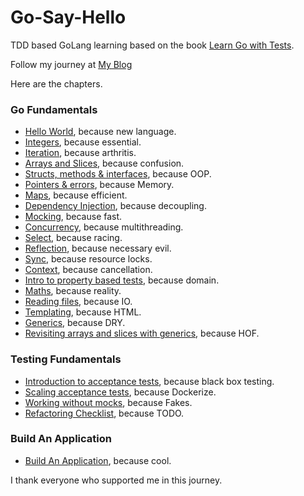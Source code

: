 # Go-Say-Hello
TDD based GoLang learning based on the book [Learn Go with Tests](https://quii.gitbook.io/learn-go-with-tests/). 

Follow my journey at [My Blog](https://rahul-goel-blog.vercel.app/)

Here are the chapters. 
### Go Fundamentals
* [Hello World](https://github.com/Rahul-NITD/Go-Say-Hello/tree/main/01_Hello_World), because new language.
* [Integers](https://github.com/Rahul-NITD/Go-Say-Hello/tree/main/02_Integers), because essential.
* [Iteration](https://github.com/Rahul-NITD/Go-Say-Hello/tree/main/03_Iteration), because arthritis.
* [Arrays and Slices](https://github.com/Rahul-NITD/Go-Say-Hello/tree/main/04_Arrays_and_Slices), because confusion.
* [Structs, methods & interfaces](https://github.com/Rahul-NITD/Go-Say-Hello/tree/main/05_Structs), because OOP.
* [Pointers & errors](https://github.com/Rahul-NITD/Go-Say-Hello/tree/main/06_Pointers), because Memory.<!-- TODO -->
* [Maps](https://github.com/Rahul-NITD/Go-Say-Hello/tree/main/07_Maps), because efficient.
* [Dependency Injection](https://github.com/Rahul-NITD/Go-Say-Hello/tree/main/08_Dependency%20Injection), because decoupling.
* [Mocking](https://github.com/Rahul-NITD/Go-Say-Hello/tree/main/09_Mocking), because fast.
* [Concurrency](https://github.com/Rahul-NITD/Go-Say-Hello/tree/main/10_Concurrency), because multithreading.
* [Select](https://github.com/Rahul-NITD/Go-Say-Hello/tree/main/11_Select), because racing. <!-- TODO -->
* [Reflection](https://github.com/Rahul-NITD/Go-Say-Hello/tree/main/12_Reflection), because necessary evil. <!-- TODO -->
* [Sync](https://github.com/Rahul-NITD/Go-Say-Hello/tree/main/13_Sync), because resource locks.
* [Context](https://github.com/Rahul-NITD/Go-Say-Hello/tree/main/14_Context), because cancellation.
* [Intro to property based tests](https://github.com/Rahul-NITD/Go-Say-Hello/tree/main/15_Property_Based_Testing), because domain.
* [Maths](https://github.com/Rahul-NITD/Go-Say-Hello/tree/main/16_Maths), because reality. <!-- TODO -->
* [Reading files](https://github.com/Rahul-NITD/Go-Say-Hello/tree/main/17_18_Reading_Files_Templating), because IO.
* [Templating](https://github.com/Rahul-NITD/Go-Say-Hello/tree/main/17_18_Reading_Files_Templating), because HTML.
* [Generics](https://github.com/Rahul-NITD/Go-Say-Hello/tree/main/19_20_Generics_HOF), because DRY.
* [Revisiting arrays and slices with generics](https://github.com/Rahul-NITD/Go-Say-Hello/tree/main/19_20_Generics_HOF), because HOF.

### Testing Fundamentals
* [Introduction to acceptance tests](https://github.com/Rahul-NITD/Go-Say-Hello/tree/main/21_AcceptanceTests), because black box testing. <!-- TODO -->
* [Scaling acceptance tests](https://github.com/Rahul-NITD/Go-Say-Hello/tree/main/22_Scaling_Acceptance_Tests), because Dockerize.
* [Working without mocks](), because Fakes.
* [Refactoring Checklist](), because TODO.

### Build An Application
* [Build An Application](https://github.com/Rahul-NITD/Go-Say-Hello/tree/main/24_Build_An_Application), because cool. <!-- TODO -->

I thank everyone who supported me in this journey.
